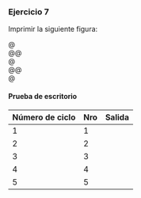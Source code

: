 ### Ejercicio 7

Imprimir la siguiente figura:

@\
@@\
@\
@@\
@

#### Prueba de escritorio

| Número de ciclo | Nro | Salida | 
|-----------------|-----|--------|
| 1               | 1   |        |
| 2               | 2   |        |
| 3               | 3   |        |
| 4               | 4   |        |
| 5               | 5   |        |
